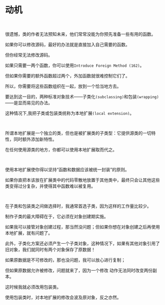 # 动机

<br>

很遗憾，类的作者无法预知未来，他们常常没能为你预先准备一些有用的函数。 

如果你可以修改源码，最好的办法就是直接加入自己需要的函数。

但你经常无法修改源码。

如果只需要一两个函数，你可以使用`Introduce Foreign Method (162)`。

但如果你需要的额外函数超过两个，外加函数就很难控制它们了。

所以，你需要将这些函数组织在一起，放到一个恰当地方去。

要达到这一目的，两种标准对象技术——子类化`(subclassing)`和包装`(wrapping)`——是显而易见的办法。

这种情况下,我把子类或包装类统称为本地扩展`(local extension)`。

<br>

所谓本地扩展是一个独立的类，但也是被扩展类的子类型：它提供源类的一切特性，同时额外添加新特性。

在任何使用源类的地方，你都可以使用本地扩展取而代之。

<br>

使用本地扩展使你得以坚持“函数和数据应该被统一封装”的原则。

如果你直把本该放在扩展类中的代码零散地放置于其他类中，最终只会让其他这些类变得过分复杂，并使得其中函数难以被复用。

<br>

在子类和包装类之间做选择时，我通常首选子类，因为这样的工作量比较少。

制作子类的最大障碍在于，它必须在对象创建期实施。

如果我可以接管对象创建过程，那当然没问题；但如果你想在对象创建之后再使用本地扩展，就有问题了。

此外，子类化方案还必须产生一个子类对象，这种情况下，如果有其他对象引用了旧对象，我们就同时有两个对象保存了原数据！

如果原数据是不可修改的，那也没问题，我可以放心进行复制；

但如果原数据允许被修改，问题就来了，因为一个修改 动作无法同时改变两份副本。

这时候我就必须改用包装类。

使用包装类时，对本地扩展的修改会波及原对象，反之亦然。

<br>

